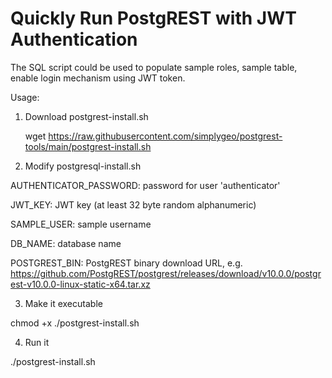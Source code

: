 # Quickly Run PostgREST with JWT Authentication

The SQL script could be used to populate sample roles, sample table, enable login mechanism using JWT token.

Usage:
1. Download postgrest-install.sh

    wget https://raw.githubusercontent.com/simplygeo/postgrest-tools/main/postgrest-install.sh

2. Modify postgresql-install.sh

AUTHENTICATOR_PASSWORD: password for user 'authenticator'

JWT_KEY: JWT key (at least 32 byte random alphanumeric)

SAMPLE_USER: sample username

DB_NAME: database name

POSTGREST_BIN: PostgREST binary download URL, e.g. https://github.com/PostgREST/postgrest/releases/download/v10.0.0/postgrest-v10.0.0-linux-static-x64.tar.xz

3. Make it executable

chmod +x ./postgrest-install.sh

4. Run it

./postgrest-install.sh
<br>
